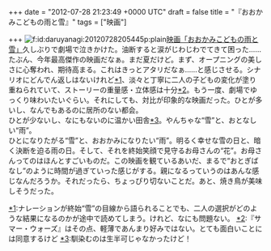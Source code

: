 
+++
date = "2012-07-28 21:23:49 +0000 UTC"
draft = false
title = "『おおかみこどもの雨と雪』"
tags = ["映画"]

+++
<img src="http://cdn-ak.f.st-hatena.com/images/fotolife/d/daruyanagi/20120728/20120728205445.png" alt="f:id:daruyanagi:20120728205445p:plain" title="f:id:daruyanagi:20120728205445p:plain" class="hatena-fotolife"/><a href="http://www.ookamikodomo.jp">映画「おおかみこどもの雨と雪」</a>久しぶりで劇場で泣きかけた。油断すると涙がじわじわでてきて困った……たぶん、今年最高傑作の映画だなぁ。まだ夏だけど。まず、オープニングの美しさに心奪われ、期待高まる。これはきっとアタリだなぁ……と感じさせる。シナリオにどんでん返しはないけれど<a href="#f1" name="fn1" title="ナレーションが終始“雪”の目線から語られることでも、二人の選択がどのような結果になるのかが途中で読めてしまう。けれど、なにも問題ない。">*1</a>、淡々と丁寧に二人の子どもの変化が塗り重ねられていて、ストーリーの重量感・立体感は十分<a href="#f2" name="fn2" title="『サマー・ウォーズ』はその点、軽薄であんまり好みではない。とても面白いことには同意するけど">*2</a>。もう一度、劇場でゆっくり味わいたいぐらい。それにしても、対比が印象的な映画だった。ひとが多いし、なんでもあるのに居所のない都会。<br/>
ひとが少ないし、なにもないのに温かい田舎<a href="#f3" name="fn3" title="馴染むのは生半可じゃなかったけど！">*3</a>。やんちゃな“雪”と、おとなしい“雨”。<br/>
ひとになりたがる“雪”と、おおかみになりたい“雨”。明るく幸せな雪の日と、暗く決断を迫る雨の日。そして、それを終始笑顔で見守るお母さんの“花”。お母さんってのはほんとすごいものだ。この映画を観ているあいだ、まるで“おとぎばなし”のように時間が過ぎていった感じがする。親になるっていうのはあんな感じなんだろうか。それだったら、ちょっぴり切ないことだ。あと、焼き鳥が美味しそうだった。
<div class="footnote">
<a href="#fn1" name="f1" class="footnote-number">*1</a><span class="footnote-delimiter">:</span><span class="footnote-text">ナレーションが終始“雪”の目線から語られることでも、二人の選択がどのような結果になるのかが途中で読めてしまう。けれど、なにも問題ない。</span>
<a href="#fn2" name="f2" class="footnote-number">*2</a><span class="footnote-delimiter">:</span><span class="footnote-text">『サマー・ウォーズ』はその点、軽薄であんまり好みではない。とても面白いことには同意するけど</span>
<a href="#fn3" name="f3" class="footnote-number">*3</a><span class="footnote-delimiter">:</span><span class="footnote-text">馴染むのは生半可じゃなかったけど！</span>
</div>

